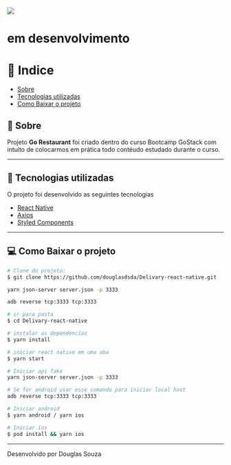 <h1>
  <img src="https://ik.imagekit.io/srlnjxcdtw/GO_delivery_DyADCMOydY.PNG">
</h1>


<h1>
  <!-- <img src="public/apresentacao.gif"> -->
  em desenvolvimento
</h1>




# 📕 Indice

- [Sobre](#-sobre)
- [Tecnologias utilizadas](#-tecnologias-utilizadas)
- [Como Baixar o projeto](#-como-baixar-o-projeto)

## 🧰 Sobre

Projeto **Go Restaurant** foi criado dentro do curso Bootcamp GoStack com intuito de colocarmos em prática todo contéudo estudado durante o curso.

___

## 🚀 Tecnologias utilizadas

O projeto foi desenvolvido as seguintes tecnologias

- [React Native](https://reactnative.dev)
- [Axios](https://github.com/axios/axios)
- [Styled Components](https://styled-components.com)

___

## 💻 Como Baixar o projeto

```bash
# Clone do projeto:
$ git clone https://github.com/douglasdsda/Delivary-react-native.git

yarn json-server server.json -p 3333

adb reverse tcp:3333 tcp:3333

# ir para pasta
$ cd Delivary-react-native

# instalar as dependencias
$ yarn install

# iniciar react native em uma aba
$ yarn start

# Iniciar api fake
yarn json-server server.json -p 3333

# Se for android usar esse comando para iniciar local host
adb reverse tcp:3333 tcp:3333

# Iniciar android
$ yarn android / yarn ios

# Iniciar ios
$ pod install && yarn ios

```
___
Desenvolvido por Douglas Souza

